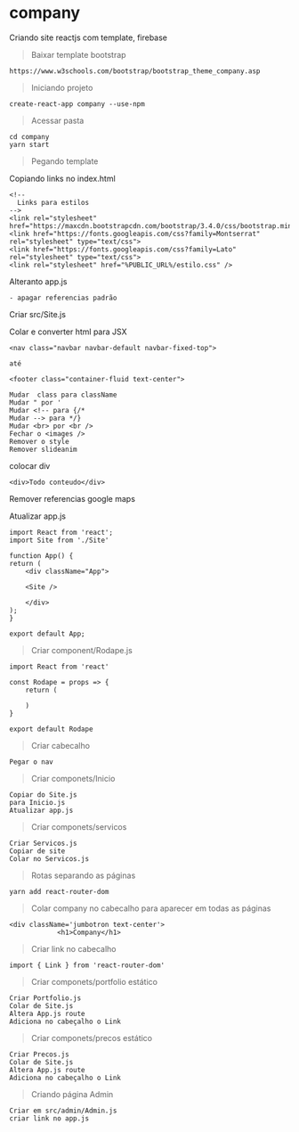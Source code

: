 # company
Criando site reactjs com template, firebase


>Baixar template bootstrap

	https://www.w3schools.com/bootstrap/bootstrap_theme_company.asp

>Iniciando projeto

	create-react-app company --use-npm

>Acessar pasta

    cd company
    yarn start

>Pegando template

Copiando links no index.html

    <!--
      Links para estilos
    -->
    <link rel="stylesheet" href="https://maxcdn.bootstrapcdn.com/bootstrap/3.4.0/css/bootstrap.min.css">
    <link href="https://fonts.googleapis.com/css?family=Montserrat" rel="stylesheet" type="text/css">
    <link href="https://fonts.googleapis.com/css?family=Lato" rel="stylesheet" type="text/css">
    <link rel="stylesheet" href="%PUBLIC_URL%/estilo.css" /> 

Alteranto app.js

    - apagar referencias padrão

Criar src/Site.js

Colar e converter html para JSX

    <nav class="navbar navbar-default navbar-fixed-top">

    até

    <footer class="container-fluid text-center">

    Mudar  class para className
    Mudar " por '
    Mudar <!-- para {/*
    Mudar --> para */}
    Mudar <br> por <br />
    Fechar o <images />
    Remover o style
    Remover slideanim

colocar div

    <div>Todo conteudo</div>

Remover referencias google maps

Atualizar app.js

    import React from 'react';
    import Site from './Site'

    function App() {
    return (
        <div className="App">

        <Site />
                
        </div>
    );
    }

    export default App;


>Criar component/Rodape.js

    import React from 'react'

    const Rodape = props => {
        return (
            
        )
    }

    export default Rodape

>Criar cabecalho

    Pegar o nav

>Criar componets/Inicio

    Copiar do Site.js 
    para Inicio.js
    Atualizar app.js

>Criar componets/servicos

    Criar Servicos.js
    Copiar de site 
    Colar no Servicos.js

>Rotas separando as páginas

    yarn add react-router-dom

>Colar company no cabecalho para aparecer em todas as páginas

    <div className='jumbotron text-center'>
                <h1>Company</h1> 

>Criar link no cabecalho

    import { Link } from 'react-router-dom'

>Criar componets/portfolio estático

    Criar Portfolio.js
    Colar de Site.js
    Altera App.js route
    Adiciona no cabeçalho o Link

>Criar componets/precos estático

    Criar Precos.js
    Colar de Site.js
    Altera App.js route
    Adiciona no cabeçalho o Link

>Criando página Admin

    Criar em src/admin/Admin.js
    criar link no app.js